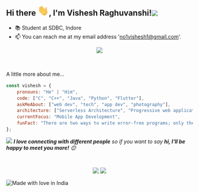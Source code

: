 <h2>Hi there <img src="https://raw.githubusercontent.com/ABSphreak/ABSphreak/master/gifs/Hi.gif" width="30">, I'm Vishesh Raghuvanshi!<img src="https://media.giphy.com/media/12oufCB0MyZ1Go/giphy.gif" width="50"></h2>

- 📚 Student at SDBC, Indore
- 📫 You can reach me at my email address 'no1vishesh1@gmail.com'.


<p align="center">
<a href="https://github.com/raghuvanshivishesh">
<img height="180em" src="https://github-readme-stats-eight-theta.vercel.app/api?username=raghuvanshivishesh&show_icons=true&theme=nightowl&include_all_commits=true&count_private=true"/>
</a>
</p>
<br/>

A little more about me...  

```javascript
const vishesh = {
    pronouns: "He" | "Him",
    code: ["C", "C++", "Java", "Python", "Flutter"],
    askMeAbout: ["web dev", "tech", "app dev", "photography"],
    architecture: ["Serverless Architecture", "Progressive web applications", "Single page applications"],
    currentFocus: "Mobile App Development",
    funFact: "There are two ways to write error-free programs; only the third one works"
};
```

<img src="https://media.giphy.com/media/LnQjpWaON8nhr21vNW/giphy.gif" width="60"> <em><b>I love connecting with different people</b> so if you want to say <b>hi, I'll be happy to meet you more!</b> 😊</em>

<br />

<p align="center">
 <img src="https://komarev.com/ghpvc/?username=raghuvanshivishesh&style=flat-square"/>
 <img src="https://img.shields.io/badge/dynamic/json?logo=github&label=GitHub+Followers&labelColor=282c34&color=181717&query=%24.data.totalSubs&url=https%3A%2F%2Fapi.spencerwoo.com%2Fsubstats%2F%3Fsource%3Dgithub%26queryKey%3Draghuvanshivishesh&longCache=true"/>
</p>

![Made with love in India](https://madewithlove.now.sh/in?heart=true&colorA=%23f5982e)
